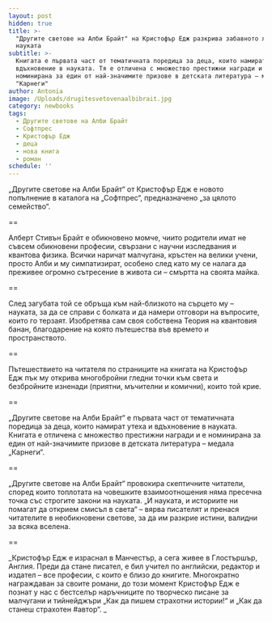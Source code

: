 ```yaml
---
layout: post
hidden: true
title: >-
  "Другите светове на Алби Брайт" на Кристофър Едж разкрива забавното лице на
  науката
subtitle: >-
  Книгата е първата част от тематичната поредица за деца, които намират утеха и
  вдъхновение в науката. Тя е отличена с множество престижни награди и е
  номинирана за един от най-значимите призове в детската литература – медала
  "Карнеги"
author: Antonia
image: /Uploads/drugitesvetovenaalbibrait.jpg
category: newbooks
tags:
  - Другите светове на Алби Брайт
  - Софтпрес
  - Кристофър Едж
  - деца
  - нова книга
  - роман
schedule: ''
---
```

„Другите светове на Алби Брайт“ от Кристофър Едж е новото попълнение в каталога на „Софтпрес“, предназначено „за цялото семейство“. 

\==

Алберт Стивън Брайт е обикновено момче, чиито родители имат не съвсем обикновени професии, свързани с научни изследвания и квантова физика. Всички наричат малчугана, кръстен на велики учени, просто Алби и му симпатизират, особено след като му се налага да преживее огромно сътресение в живота си – смъртта на своята майка. 

\==

След загубата той се обръща към най-близкото на сърцето му – науката, за да се справи с болката и да намери отговори на въпросите, които го терзаят. Изобретява сам своя собствена Теория на квантовия банан, благодарение на която пътешества във времето и пространството.

\==

Пътешествието на читателя по страниците на книгата на Кристофър Едж пък му открива многобройни гледни точки към света и безбройните изненади (приятни, мъчителни и комични), които той крие. 

\==

„Другите светове на Алби Брайт“ е първата част от тематичната поредица за деца, които намират утеха и вдъхновение в науката. Книгата е отличена с множество престижни награди и е номинирана за един от най-значимите призове в детската литература – медала „Карнеги“.

\==

„Другите светове на Алби Брайт“ провокира скептичните читатели, според които топлотата на човешките взаимоотношения няма пресечна точка със строгите закони на науката. „И науката, и историите ни помагат да открием смисъл в света“ – вярва писателят и пренася читателите в необикновени светове, за да им разкрие истини, валидни за всяка вселена.

\==

_Кристофър Едж е израснал в Манчестър, а сега живее в Глостършър, Англия. Преди да стане писател, е бил учител по английски, редактор и издател – все професии, с които е близо до книгите. Многократно награждаван за своите романи, до този момент Кристофър Едж е познат у нас с бестселър наръчниците по творческо писане за малчугани и тийнейджъри „Как да пишем страхотни истории!“ и „Как да станеш страхотен #автор“. _
